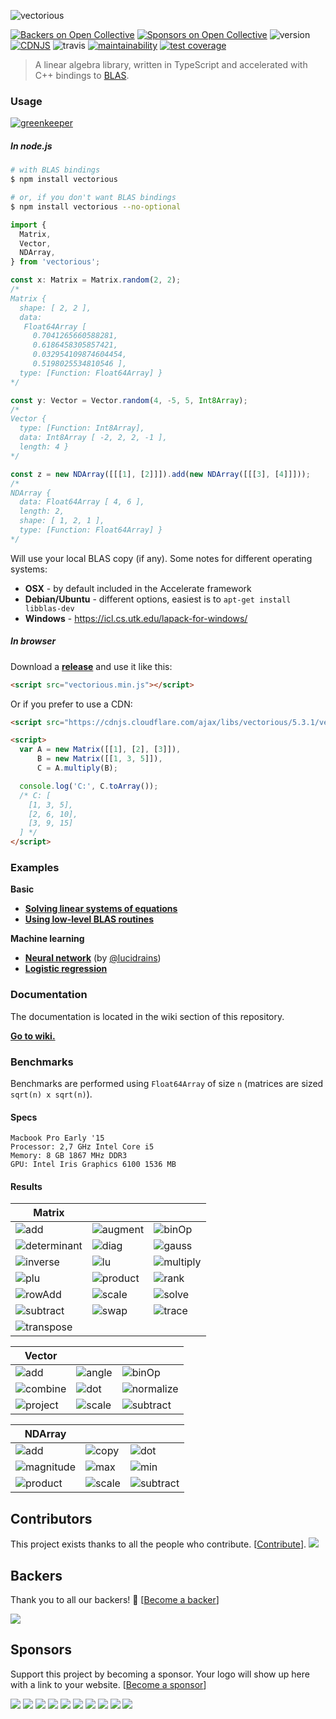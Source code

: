![vectorious](https://github.com/mateogianolio/vectorious/raw/master/logo.gif)

[![Backers on Open Collective](https://opencollective.com/vectorious/backers/badge.svg)](#backers) [![Sponsors on Open Collective](https://opencollective.com/vectorious/sponsors/badge.svg)](#sponsors) ![version](https://img.shields.io/npm/v/vectorious.svg) [![CDNJS](https://img.shields.io/cdnjs/v/vectorious.svg)](https://cdnjs.com/libraries/vectorious) ![travis](https://img.shields.io/travis/mateogianolio/vectorious.svg?style=flat&label=build) [![maintainability](https://api.codeclimate.com/v1/badges/0b4035b94b0e84c5ac55/maintainability)](https://codeclimate.com/github/mateogianolio/vectorious/maintainability) [![test coverage](https://api.codeclimate.com/v1/badges/0b4035b94b0e84c5ac55/test_coverage)](https://codeclimate.com/github/mateogianolio/vectorious/test_coverage)

> A linear algebra library, written in TypeScript and accelerated with C++ bindings to [BLAS](http://www.netlib.org/blas/).

### Usage

[![greenkeeper](https://badges.greenkeeper.io/mateogianolio/vectorious.svg)](https://greenkeeper.io/)

##### In node.js

```bash
# with BLAS bindings
$ npm install vectorious

# or, if you don't want BLAS bindings
$ npm install vectorious --no-optional
```

```javascript
import {
  Matrix,
  Vector,
  NDArray,
} from 'vectorious';

const x: Matrix = Matrix.random(2, 2);
/*
Matrix {
  shape: [ 2, 2 ],
  data:
   Float64Array [
     0.7041265660588281,
     0.6186458305857421,
     0.032954109874604454,
     0.5198025534810546 ],
  type: [Function: Float64Array] }
*/

const y: Vector = Vector.random(4, -5, 5, Int8Array);
/*
Vector {
  type: [Function: Int8Array],
  data: Int8Array [ -2, 2, 2, -1 ],
  length: 4 }
*/

const z = new NDArray([[[1], [2]]]).add(new NDArray([[[3], [4]]]));
/*
NDArray {
  data: Float64Array [ 4, 6 ],
  length: 2,
  shape: [ 1, 2, 1 ],
  type: [Function: Float64Array] }
*/
```

Will use your local BLAS copy (if any). Some notes for different operating systems:

* **OSX** - by default included in the Accelerate framework
* **Debian/Ubuntu** - different options, easiest is to `apt-get install libblas-dev`
* **Windows** - https://icl.cs.utk.edu/lapack-for-windows/

##### In browser

Download a [**release**](https://github.com/mateogianolio/vectorious/releases) and use it like this:

```html
<script src="vectorious.min.js"></script>
```

Or if you prefer to use a CDN:

```html
<script src="https://cdnjs.cloudflare.com/ajax/libs/vectorious/5.3.1/vectorious.min.js"></script>
```

```html
<script>
  var A = new Matrix([[1], [2], [3]]),
      B = new Matrix([[1, 3, 5]]),
      C = A.multiply(B);

  console.log('C:', C.toArray());
  /* C: [
    [1, 3, 5],
    [2, 6, 10],
    [3, 9, 15]
  ] */
</script>
```

### Examples

**Basic**

* [**Solving linear systems of equations**](https://github.com/mateogianolio/vectorious/tree/master/examples/solve.js)
* [**Using low-level BLAS routines**](https://github.com/mateogianolio/vectorious/tree/master/examples/blas.js)

**Machine learning**
* [**Neural network**](https://github.com/mateogianolio/vectorious/tree/master/examples/neural-network.js) (by [@lucidrains](https://github.com/lucidrains))
* [**Logistic regression**](https://github.com/mateogianolio/vectorious/tree/master/examples/logistic-regression.js)

### Documentation

The documentation is located in the wiki section of this repository.

[**Go to wiki.**](https://github.com/mateogianolio/vectorious/wiki)

### Benchmarks

Benchmarks are performed using `Float64Array` of size `n` (matrices are sized `sqrt(n) x sqrt(n)`).

#### Specs

```
Macbook Pro Early '15
Processor: 2,7 GHz Intel Core i5
Memory: 8 GB 1867 MHz DDR3
GPU: Intel Iris Graphics 6100 1536 MB
```

#### Results

| Matrix |  |  |
|---------|--------|--------|
| ![add](benchmarks/Matrix/add.png) | ![augment](benchmarks/Matrix/augment.png) | ![binOp](benchmarks/Matrix/binOp.png) |
| ![determinant](benchmarks/Matrix/determinant.png) | ![diag](benchmarks/Matrix/diag.png) | ![gauss](benchmarks/Matrix/gauss.png) |
| ![inverse](benchmarks/Matrix/inverse.png) | ![lu](benchmarks/Matrix/lu.png) | ![multiply](benchmarks/Matrix/multiply.png) |
| ![plu](benchmarks/Matrix/plu.png) | ![product](benchmarks/Matrix/product.png) | ![rank](benchmarks/Matrix/rank.png) |
| ![rowAdd](benchmarks/Matrix/rowAdd.png) | ![scale](benchmarks/Matrix/scale.png) | ![solve](benchmarks/Matrix/solve.png) |
| ![subtract](benchmarks/Matrix/subtract.png) | ![swap](benchmarks/Matrix/swap.png) | ![trace](benchmarks/Matrix/trace.png) |
| ![transpose](benchmarks/Matrix/transpose.png) | | |

| Vector |  |  |
|---------|--------|--------|
| ![add](benchmarks/Vector/add.png) | ![angle](benchmarks/Vector/angle.png) | ![binOp](benchmarks/Vector/binOp.png) |
| ![combine](benchmarks/Vector/combine.png) | ![dot](benchmarks/Vector/dot.png) | ![normalize](benchmarks/Vector/normalize.png) |
| ![project](benchmarks/Vector/project.png) | ![scale](benchmarks/Vector/scale.png) | ![subtract](benchmarks/Vector/subtract.png) |

| NDArray |  |  |
|---------|--------|--------|
| ![add](benchmarks/NDArray/add.png) | ![copy](benchmarks/NDArray/copy.png) | ![dot](benchmarks/NDArray/dot.png) |
| ![magnitude](benchmarks/NDArray/magnitude.png) | ![max](benchmarks/NDArray/max.png) | ![min](benchmarks/NDArray/min.png) |
| ![product](benchmarks/NDArray/product.png) | ![scale](benchmarks/NDArray/scale.png) | ![subtract](benchmarks/NDArray/subtract.png) |


## Contributors

This project exists thanks to all the people who contribute. [[Contribute](CONTRIBUTING.md)].
<a href="https://github.com/mateogianolio/vectorious/graphs/contributors"><img src="https://opencollective.com/vectorious/contributors.svg?width=890&button=false" /></a>


## Backers

Thank you to all our backers! 🙏 [[Become a backer](https://opencollective.com/vectorious#backer)]

<a href="https://opencollective.com/vectorious#backers" target="_blank"><img src="https://opencollective.com/vectorious/backers.svg?width=890"></a>


## Sponsors

Support this project by becoming a sponsor. Your logo will show up here with a link to your website. [[Become a sponsor](https://opencollective.com/vectorious#sponsor)]

<a href="https://opencollective.com/vectorious/sponsor/0/website" target="_blank"><img src="https://opencollective.com/vectorious/sponsor/0/avatar.svg"></a>
<a href="https://opencollective.com/vectorious/sponsor/1/website" target="_blank"><img src="https://opencollective.com/vectorious/sponsor/1/avatar.svg"></a>
<a href="https://opencollective.com/vectorious/sponsor/2/website" target="_blank"><img src="https://opencollective.com/vectorious/sponsor/2/avatar.svg"></a>
<a href="https://opencollective.com/vectorious/sponsor/3/website" target="_blank"><img src="https://opencollective.com/vectorious/sponsor/3/avatar.svg"></a>
<a href="https://opencollective.com/vectorious/sponsor/4/website" target="_blank"><img src="https://opencollective.com/vectorious/sponsor/4/avatar.svg"></a>
<a href="https://opencollective.com/vectorious/sponsor/5/website" target="_blank"><img src="https://opencollective.com/vectorious/sponsor/5/avatar.svg"></a>
<a href="https://opencollective.com/vectorious/sponsor/6/website" target="_blank"><img src="https://opencollective.com/vectorious/sponsor/6/avatar.svg"></a>
<a href="https://opencollective.com/vectorious/sponsor/7/website" target="_blank"><img src="https://opencollective.com/vectorious/sponsor/7/avatar.svg"></a>
<a href="https://opencollective.com/vectorious/sponsor/8/website" target="_blank"><img src="https://opencollective.com/vectorious/sponsor/8/avatar.svg"></a>
<a href="https://opencollective.com/vectorious/sponsor/9/website" target="_blank"><img src="https://opencollective.com/vectorious/sponsor/9/avatar.svg"></a>


